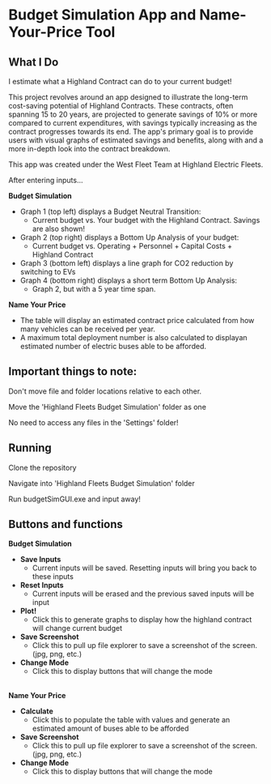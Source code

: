 # Budget Simulation App and Name-Your-Price Tool

## What I Do
I estimate what a Highland Contract can do to your current budget!

This project revolves around an app designed to illustrate the long-term cost-saving potential of Highland Contracts. These contracts, often spanning 15 to 20 years, are projected to generate savings of 10% or more compared to current expenditures, with savings typically increasing as the contract progresses towards its end. The app's primary goal is to provide users with visual graphs of estimated savings and benefits, along with and a more in-depth look into the contract breakdown.

This app was created under the West Fleet Team at Highland Electric Fleets.

After entering inputs...

**Budget Simulation**
-  Graph 1 (top left) displays a Budget Neutral Transition:
    -   Current budget vs. Your budget with the Highland Contract. Savings are also shown!
-  Graph 2 (top right) displays a Bottom Up Analysis of your budget:
    -   Current budget vs. Operating + Personnel + Capital Costs + Highland Contract
-  Graph 3 (bottom left) displays a line graph for CO2 reduction by switching to EVs
-  Graph 4 (bottom right) displays a short term Bottom Up Analysis:
    -   Graph 2, but with a 5 year time span.
    
**Name Your Price**
-  The table will display an estimated contract price calculated from how many vehicles can be received per year.
-  A maximum total deployment number is also calculated to displayan estimated number of electric buses able to be afforded.

## Important things to note:
Don't move file and folder locations relative to each other.

Move the 'Highland Fleets Budget Simulation' folder as one

No need to access any files in the 'Settings' folder!

## Running
Clone the repository

Navigate into 'Highland Fleets Budget Simulation' folder

Run budgetSimGUI.exe and input away!

## Buttons and functions
   **Budget Simulation** <br/>
-    **Save Inputs** <br/>
      - Current inputs will be saved. Resetting inputs will bring you back to these inputs <br/>
-    **Reset Inputs** <br/>
      - Current inputs will be erased and the previous saved inputs will be input <br/>
-    **Plot!** <br/>
      - Click this to generate graphs to display how the highland contract will change current budget <br/>
-    **Save Screenshot** <br/>
      - Click this to pull up file explorer to save a screenshot of the screen. (jpg, png, etc.) <br/>
-    **Change Mode** <br/>
      - Click this to display buttons that will change the mode  <br/><br/>
      
  **Name Your Price** <br/>
-    **Calculate** <br/>
      - Click this to populate the table with values and generate an estimated amount of buses able to be afforded <br/>
-    **Save Screenshot** <br/>
      - Click this to pull up file explorer to save a screenshot of the screen. (jpg, png, etc.) <br/>
-    **Change Mode** <br/>
      - Click this to display buttons that will change the mode <br/>


